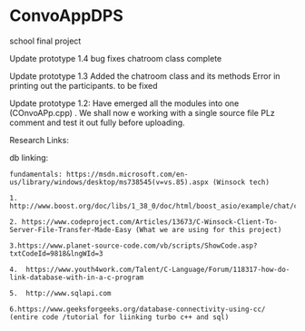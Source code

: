 # ConvoAppDPS
school final project 

Update prototype 1.4
bug fixes 
chatroom class complete

Update prototype 1.3
Added the chatroom class and its methods
Error in printing out the participants.
to be fixed


Update prototype 1.2:
 Have emerged all the modules into one (COnvoAPp.cpp) .
 We shall now e working with a single source file 
 PLz comment and test it out fully before uploading.
 

Research Links:


   db linking:
   
    fundamentals: https://msdn.microsoft.com/en-us/library/windows/desktop/ms738545(v=vs.85).aspx (Winsock tech)
    
    1. http://www.boost.org/doc/libs/1_38_0/doc/html/boost_asio/example/chat/chat_client.cpp
    
    2. https://www.codeproject.com/Articles/13673/C-Winsock-Client-To-Server-File-Transfer-Made-Easy (What we are using for this project)
    
    3.https://www.planet-source-code.com/vb/scripts/ShowCode.asp?txtCodeId=9818&lngWId=3
    
    4.  https://www.youth4work.com/Talent/C-Language/Forum/118317-how-do-link-database-with-in-a-c-program
    
    5.  http://www.sqlapi.com 

    6.https://www.geeksforgeeks.org/database-connectivity-using-cc/ (entire code /tutorial for liinking turbo c++ and sql)
